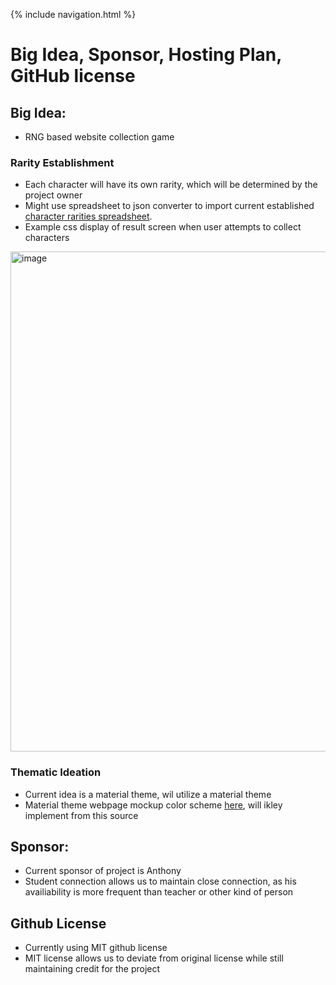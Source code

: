 {% include navigation.html %}


# Big Idea, Sponsor, Hosting Plan, GitHub license
## Big Idea: 
- RNG based website collection game

### Rarity Establishment
- Each character will have its own rarity, which will be determined by the project owner
- Might use spreadsheet to json converter to import current established [character rarities spreadsheet](https://docs.google.com/spreadsheets/d/1UD9WZGlFdo9ilsEk5Yt6DiQNR17IQtmcs23jC_lP0zk/edit?usp=sharing).
- Example css display of result screen when user attempts to collect characters
<img width="800" alt="image" src="http://genshintool.com/wp-content/uploads/2020/12/unnamed-file-2189.jpg">

### Thematic Ideation
- Current idea is a material theme, wil utilize a material theme
- Material theme webpage mockup color scheme [here](https://material-theme.com/), will ikley implement from this source

## Sponsor:
- Current sponsor of project is Anthony
- Student connection allows us to maintain close connection, as his availiability is more frequent than teacher or other kind of person

## Github License
- Currently using MIT github license
- MIT license allows us to deviate from original license while still maintaining credit for the project


